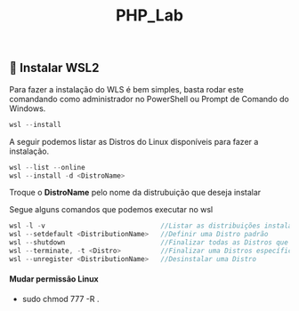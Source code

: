 <h1 align="center"> PHP_Lab </h1>
<br/>

## 🐧 Instalar WSL2

Para fazer a instalação do WLS é bem simples, basta rodar este comandando como administrador no PowerShell ou Prompt de Comando do Windows.
```js
wsl --install
```
A seguir podemos listar as Distros do Linux disponíveis para fazer a instalação.
```js
wsl --list --online
wsl --install -d <DistroName>
```
<p>Troque o <strong>DistroName</strong> pelo nome da distrubuição que deseja instalar</p> 

Segue alguns comandos que podemos executar no wsl
```js
wsl -l -v                             //Listar as distribuições instaladas e sua versão
wsl --setdefault <DistributionName>   //Definir uma Distro padrão
wsl --shutdown                        //Finalizar todas as Distros que estão rodando
wsl --terminate, -t <Distro>          //Finalizar uma Distros específica
wsl --unregister <DistributionName>   //Desinstalar uma Distro
```



#### Mudar permissâo Linux 
- sudo chmod 777 -R .
